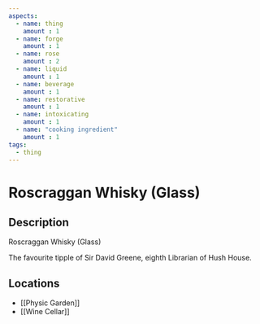 ```yaml
---
aspects: 
  - name: thing
    amount : 1
  - name: forge
    amount : 1
  - name: rose
    amount : 2
  - name: liquid
    amount : 1
  - name: beverage
    amount : 1
  - name: restorative
    amount : 1
  - name: intoxicating
    amount : 1
  - name: "cooking ingredient"
    amount : 1
tags:
  - thing
---
```


# Roscraggan Whisky (Glass)

## Description
Roscraggan Whisky (Glass)

The favourite tipple of Sir David Greene, eighth Librarian of Hush House.
## Locations
- [[Physic Garden]]
- [[Wine Cellar]]